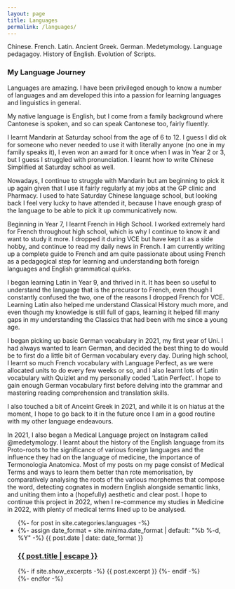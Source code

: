 ```yaml
---
layout: page
title: Languages
permalink: /languages/
---
```


Chinese. French. Latin. Ancient Greek. German.
Medetymology. Language pedagagoy. History of English. Evolution of Scripts.

<h3>My Language Journey</h3>

Languages are amazing. I have been privileged enough to know a number of languages and am developed this into a passion for learning languages and linguistics in general.

My native language is English, but I come from a family background where Cantonese is spoken, and so can speak Cantonese too, fairly fluently.

I learnt Mandarin at Saturday school from the age of 6 to 12. I guess I did ok for someone who never needed to use it with literally anyone (no one in my family speaks it), I even won an award for it once when I was in Year 2 or 3, but I guess I struggled with pronunciation. I learnt how to write Chinese Simplified at Saturday school as well.

Nowadays, I continue to struggle with Mandarin but am beginning to pick it up again given that I use it fairly regularly at my jobs at the GP clinic and Pharmacy. I used to hate Saturday Chinese language school, but looking back I feel very lucky to have attended it, because I have enough grasp of the language to be able to pick it up communicatively now.

Beginning in Year 7, I learnt French in High School. I worked extremely hard for French throughout high school, which is why I continue to know it and want to study it more. I dropped it during VCE but have kept it as a side hobby, and continue to read my daily news in French. I am currently writing up a complete guide to French and am quite passionate about using French as a pedagogical step for learning and understanding both foreign languages and English grammatical quirks.

I began learning Latin in Year 9, and thrived in it. It has been so useful to understand the language that is the precursor to French, even though I constantly confused the two, one of the reasons I dropped French for VCE. Learning Latin also helped me understand Classical History much more, and even though my knowledge is still full of gaps, learning it helped fill many gaps in my understanding the Classics that had been with me since a young age.

I began picking up basic German vocabulary in 2021, my first year of Uni. I had always wanted to learn German, and decided the best thing to do would be to first do a little bit of German vocabulary every day. During high school, I learnt so much French vocabulary with Language Perfect, as we were allocated units to do every few weeks or so, and I also learnt lots of Latin vocabulary with Quizlet and my personally coded 'Latin Perfect'. I hope to gain enough German vocabulary first before delving into the grammar and mastering reading comprehension and translation skills.

I also touched a bit of Anceint Greek in 2021, and while it is on hiatus at the moment, I hope to go back to it in the future once I am in a good routine with my other language endeavours. 

In 2021, I also began a Medical Language project on Instagram called @medetymology. I learnt about the history of the English language from its Proto-roots to the significance of various foreign languages and the influence they had on the language of medicine, the importance of Termonologia Anatomica. Most of my posts on my page consist of Medical Terms and ways to learn them better than rote memorisation, by comparatively analysing the roots of the various morphemes that compose the word, detecting cognates in modern English alongside semantic links, and uniting them into a (hopefully) aesthetic and clear post. I hope to continue this project in 2022, when I re-commence my studies in Medicine in 2022, with plenty of medical terms lined up to be analysed.


<ul class="post-list">
    {%- for post in site.categories.languages -%}
    <li>
        {%- assign date_format = site.minima.date_format | default: "%b %-d, %Y" -%}
        <span class="post-meta">{{ post.date | date: date_format }}</span>
        <h3>
            <a class="post-link" href="{{ post.url | relative_url }}">
                {{ post.title | escape }}
            </a>
        </h3>
        {%- if site.show_excerpts -%}
        {{ post.excerpt }}
        {%- endif -%}
    </li>
    {%- endfor -%}
</ul>